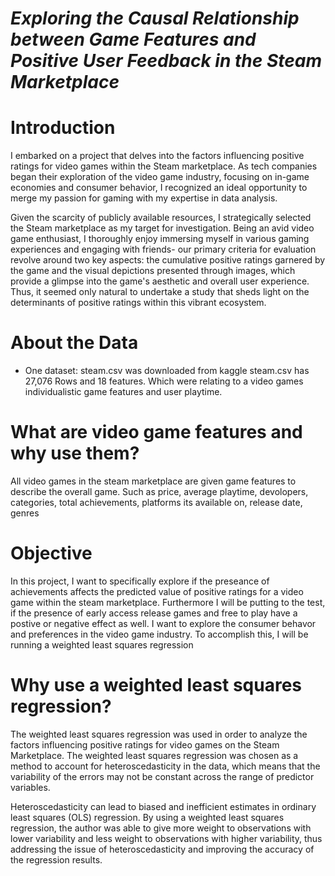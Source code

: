 # _Exploring the Causal Relationship between Game Features and Positive User Feedback in the Steam Marketplace_
# Introduction
I embarked on a project that delves into the factors influencing positive ratings for video games within the Steam marketplace. As tech companies began their exploration of the video game industry, focusing on in-game economies and consumer behavior, I recognized an ideal opportunity to merge my passion for gaming with my expertise in data analysis.

Given the scarcity of publicly available resources, I strategically selected the Steam marketplace as my target for investigation. Being an avid video game enthusiast, I thoroughly enjoy immersing myself in various gaming experiences and engaging with friends- our primary criteria for evaluation revolve around two key aspects: the cumulative positive ratings garnered by the game and the visual depictions presented through images, which provide a glimpse into the game's aesthetic and overall user experience. Thus, it seemed only natural to undertake a study that sheds light on the determinants of positive ratings within this vibrant ecosystem.

# About the Data 
* One dataset: steam.csv was downloaded from kaggle
steam.csv has 27,076 Rows and 18 features. Which were relating to a video games individualistic game features and user playtime.

# What are video game features and why use them?
All video games in the steam marketplace are given game features to describe the overall game. Such as price, average playtime, devolopers, categories, total achievements, platforms its available on, release date, genres  

# Objective 
In this project, I want to specifically explore if the preseance of achievements affects the predicted value of positive ratings for a video game within the steam marketplace. Furthermore I will be putting to the test, if the presence of early access release games and free to play have a postive or negative effect as well. I want to explore the consumer behavor and preferences in the video game industry. To accomplish this, I will be running a weighted least squares regression

# Why use a weighted least squares regression?
The weighted least squares regression was used in order to analyze the factors influencing positive ratings for video games on the Steam Marketplace. The weighted least squares regression was chosen as a method to account for heteroscedasticity in the data, which means that the variability of the errors may not be constant across the range of predictor variables.

Heteroscedasticity can lead to biased and inefficient estimates in ordinary least squares (OLS) regression. By using a weighted least squares regression, the author was able to give more weight to observations with lower variability and less weight to observations with higher variability, thus addressing the issue of heteroscedasticity and improving the accuracy of the regression results.




